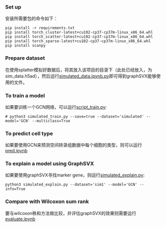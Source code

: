 
### Set up 
安装所需要包的命令如下：
```
pip install -r requirements.txt
pip install torch_cluster-latest+cu102-cp37-cp37m-linux_x86_64.whl
pip install torch_scatter-latest+cu102-cp37-cp37m-linux_x86_64.whl
pip install torch_sparse-latest+cu102-cp37-cp37m-linux_x86_64.whl
pip install scanpy
```

### Prepare dataset
在使用splatter模拟好数据后，将其放入该项目的目录下（此处已经放入，为sim_data.h5ad），然后运行[simulated_data.ipynb.py](/simulated_data.ipynb.py)即可得到graphSVX能够使用的文件。


### To train a model 
如果要训练一个GCN网络，可以运行[script_train.py](/simulated_train.py): 
```
# python3 simulated_train.py --save=true --dataset='simulated' --model='GCN' --multiclass=True
```

### To predict cell type
如果要使用GCN来预测空间转录组数据中每个细胞的类型，则可以运行[pred.ipynb](/pred.ipynb)

### To explain a model using GraphSVX
如果要使用graphSVX寻找marker gene，则运行[simulated_explain.py](/simulated_explain.py):
```
python3 simulated_explain.py --dataset='sim1' --model='GCN' --info=True
```

### Compare with Wilcoxon sum rank
要与wilcoxon秩和方法做比较，并评估graphSVX的效果则需要运行[evaluate.ipynb](/evaluate.ipynb)
